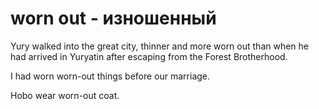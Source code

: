 # worn out - изношенный

Yury walked into the great city, thinner and more worn out than when he had arrived in Yuryatin after escaping from the Forest Brotherhood.

I had worn worn-out things before our marriage.

Hobo wear worn-out coat.
